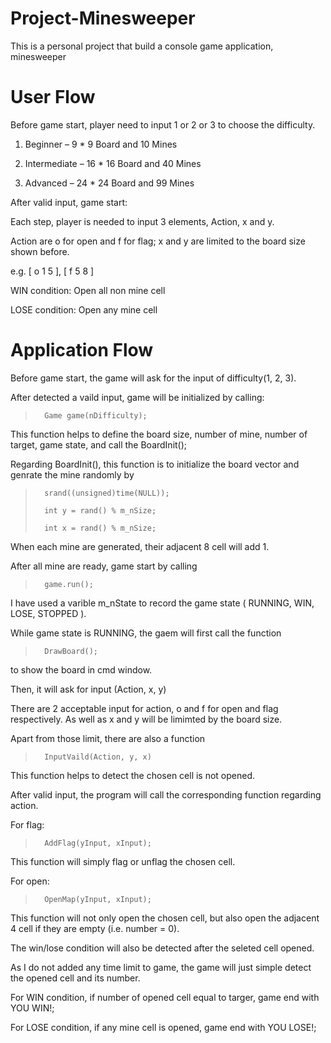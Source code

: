 # Project-Minesweeper
This is a personal project that build a console game application, minesweeper

# User Flow
Before game start, player need to input 1 or 2 or 3 to choose the difficulty.

1. Beginner       –  9 * 9  Board and 10 Mines

2. Intermediate   – 16 * 16 Board and 40 Mines

3. Advanced       – 24 * 24 Board and 99 Mines

After valid input, game start:

Each step, player is needed to input 3 elements, Action, x and y.

Action are o for open and f for flag; x and y are limited to the board size shown before.

e.g. [ o 1 5 ], [ f 5 8 ]

WIN condition:  Open all non mine cell

LOSE condition: Open any mine cell


# Application Flow
Before game start, the game will ask for the input of difficulty(1, 2, 3).

After detected a vaild input, game will be initialized by calling: 
>		Game game(nDifficulty);

This function helps to define the board size, number of mine, number of target, game state, and call the BoardInit();

Regarding BoardInit(), this function is to initialize the board vector and genrate the mine randomly by
>		srand((unsigned)time(NULL));
>		
>		int y = rand() % m_nSize;
>		
>		int x = rand() % m_nSize;

When each mine are generated, their adjacent 8 cell will add 1.

After all mine are ready, game start by calling
>		game.run();

I have used a varible m_nState to record the game state ( RUNNING, WIN, LOSE, STOPPED ).

While game state is RUNNING, the gaem will first call the function
>		DrawBoard();

to show the board in cmd window. 

Then, it will ask for input (Action, x, y)

There are 2 acceptable input for action, o and f for open and flag respectively.
As well as x and y will be limimted by the board size.

Apart from those limit, there are also a function
>		InputVaild(Action, y, x)

This function helps to detect the chosen cell is not opened.

After valid input, the program will call the corresponding function regarding action.

For flag:
>		AddFlag(yInput, xInput);

This function will simply flag or unflag the chosen cell.

For open:
>		OpenMap(yInput, xInput);

This function will not only open the chosen cell, but also open the adjacent 4 cell if they are empty (i.e. number = 0).

The win/lose condition will also be detected after the seleted cell opened.

As I do not added any time limit to game, the game will just simple detect the opened cell and its number.

For WIN condition, if number of opened cell equal to targer, game end with YOU WIN!;

For LOSE condition, if any mine cell is opened, game end with YOU LOSE!;

